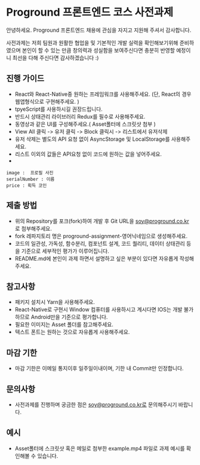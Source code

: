 # Proground 프론트엔드 코스 사전과제

안녕하세요. Proground 프론트엔드 채용에 관심을 자지고 지원해 주셔서 감사합니다.

사전과제는 저희 팀원과 원활한 협업을 및 기본적인 개발 실력을 확인해보기위해 준비하였으며 
본인이 할 수 있는 만큼 창의력과 성실함을 보여주신다면 충분히 반영할 예정이니 최선을 다해 주신다면 감사하겠습니다 :)


## 진행 가이드
- React와 React-Native중 원하는 프레임워크를 사용해주세요. (단, React의 경우 웹앱형식으로 구현해주세요. )
- tpyeScript를 사용하시길 권장드립니다.
- 반드시 상태관리 라이브러리 Redux를 필수로 사용해주세요.
- 동영상과 같은 UI를 구성해주세요.( Asset폴터에 스크릿샷 첨부 )
- View All 클릭  ->  유저 클릭  ->   Block 클릭시 ->  리스트에서 유저삭제
- 유저 삭제는 별도의 API 요청 없이 AsyncStorage 및 LocalStorage를 사용해주세요.
- 리스트 이외의 값들은 API요청 없이 코드에 원하는 값을 넣어주세요.
- 

```
image :  프로필 사진
serialNumber : 이름
price : 획득 코인
```

## 제출 방법
- 위의 Repository를 포크(fork)하여 개발 후 Git URL을 soy@proground.co.kr 로 첨부해주세요.
- fork 레파지토리 명은 proground-assignment-영어닉네임으로 생성해주세요.
- 코드의 일관성, 가독성, 함수분리, 컴포넌트 설계, 코드 퀄리티, 데이터 상태관리 등을 기준으로 세부적인 평가가 이루어집니다.
- README.md에 본인이 과제 하면서 설명하고 싶은 부분이 있다면 자유롭게 작성해주세요.



## 참고사항
 - 패키지 설치시 Yarn을 사용해주세요.
 - React-Native로 구현시 Window 컴퓨터를 사용하시고 계시다면 IOS는 개발 불가하므로 Android만을 기준으로 평가합니다.
 - 필요한 이미지는 Asset 폴더를 참고해주세요.
 - 텍스트 폰트는 원하는 것으로 자유롭게 사용해주세요.


## 마감 기한
- 마감 기한은 이메일 통지이후 일주일이내이며, 기한 내 Commit만 인정합니다.

## 문의사항
- 사전과제를 진행하며 궁금한 점은 soy@proground.co.kr로 문의해주시기 바랍니다.

## 예시 
- Asset폴터에 스크릿샷 혹은 메일로 첨부한 example.mp4 파일로 과제 예시를 확인해볼 수 있습니다.




